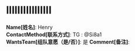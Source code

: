 # llllIIIIllllIIII

**Name[姓名]**: Henry  
**ContactMethod[联系方式]**: TG : @Si8a1  
**WantsTeam[组队意愿（是/否）]**: 是
**Comment[备注]**:   
